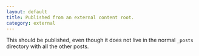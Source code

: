 ```yaml
---
layout: default
title: Published from an external content root.
category: external
---
```

This should be published, even though it does not live in the normal `_posts`
directory with all the other posts.
